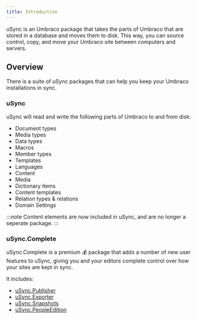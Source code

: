 ```yaml
---
title: Introduction
---
```


uSync is an Umbraco package that takes the parts of Umbraco that are stored in a database and moves them to disk. This way, you can source control, copy, and move your Umbraco site between computers and servers.


## Overview
There is a suite of uSync packages that can help you keep your Umbraco installations in sync. 

### uSync 
uSync will read and write the following parts of Umbraco to and from disk: 

- Document types
- Media types
- Data types
- Macros
- Member types
- Templates
- Languages
- Content
- Media
- Dictionary items
- Content templates
- Relation types & relations
- Domain Settings

:::note
Content elements are now included in uSync, and are no longer a seperate package.
:::


### uSync.Complete 
uSync.Complete is a premium 💰 package that adds a number of new user features to uSync, giving you and your editors complete control over how your sites are kept in sync. 

It includes: 

- [uSync.Publisher](complete/guides/syncPublisher/publisher)
- [uSync.Exporter](complete/guides/exporter)
- [uSync.Snapshots](complete/guides/snapshots)
- [uSync.PeopleEdition](complete/guides/people_edition/people)

